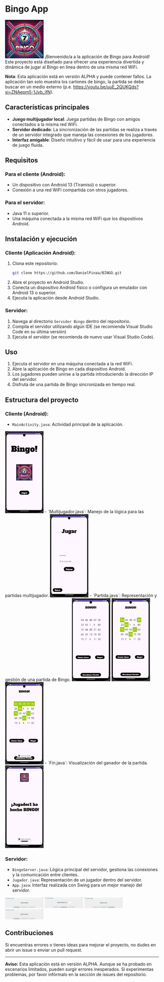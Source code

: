 # Bingo App 
<img src="readmeImages/logo.png" width="25%" height="25%">
¡Bienvenido/a a la aplicación de Bingo para Android! Este proyecto está diseñado para ofrecer una experiencia divertida y dinámica de jugar al Bingo en línea dentro de una misma red WiFi.

**Nota**: Esta aplicación está en versión ALPHA y puede contener fallos. La aplicación tan solo muestra los cartones de bingo, la partida se debe buscar en un medio externo (p.e. https://youtu.be/uuE_2QUKQds?si=ZNAepm5-1Jvb_ifN).

## Características principales

- **Juego multijugador local**: Juega partidas de Bingo con amigos conectados a la misma red WiFi.
- **Servidor dedicado**: La sincronización de las partidas se realiza a través de un servidor integrado que maneja las conexiones de los jugadores.
- **Interfaz amigable**: Diseño intuitivo y fácil de usar para una experiencia de juego fluida.

## Requisitos

### Para el cliente (Android):

- Un dispositivo con Android 13 (Tiramisú) o superior.
- Conexión a una red WiFi compartida con otros jugadores.

### Para el servidor:

- Java 11 o superior.
- Una máquina conectada a la misma red WiFi que los dispositivos Android.

## Instalación y ejecución

### Cliente (Aplicación Android):

1. Clona este repositorio:
   ```bash
   git clone https://github.com/DanielPinaa/BINGO.git
   ```
2. Abre el proyecto en Android Studio.
3. Conecta un dispositivo Android físico o configura un emulador con Android 13 o superior.
4. Ejecuta la aplicación desde Android Studio.

### Servidor:

1. Navega al directorio `Servidor Bingo` dentro del repositorio.
2. Compila el servidor utilizando algún IDE (se recomienda Visual Studio Code en su última versión)
3. Ejecuta el servidor (se recomienda de nuevo usar Visual Studio Code).

## Uso

1. Ejecuta el servidor en una máquina conectada a la red WiFi.
2. Abre la aplicación de Bingo en cada dispositivo Android.
3. Los jugadores pueden unirse a la partida introduciendo la dirección IP del servidor.
4. Disfruta de una partida de Bingo sincronizada en tiempo real.

## Estructura del proyecto

### Cliente (Android):

- `MainActivity.java`: Actividad principal de la aplicación.
<img src="readmeImages/menu_bingo.png" width="25%" height="25%">
- `Multijugador.java`: Manejo de la lógica para las partidas multijugador.
<img src="readmeImages/menu_jugar.png" width="25%" height="25%">
- `Partida.java`: Representación y gestión de una partida de Bingo.
<img src="readmeImages/bingo_vacio.png" width="25%" height="25%">
<img src="readmeImages/bingo_a_medias.png" width="25%" height="25%">
<img src="readmeImages/bingo_linea.png" width="25%" height="25%">
- `Fin.java`: Visualización del ganador de la partida.
<img src="readmeImages/bingo_completo.png" width="25%" height="25%">

### Servidor:

- `BingoServer.java`: Lógica principal del servidor, gestiona las conexiones y la comunicación entre clientes.
- `Jugador.java`: Representación de un jugador dentro del servidor.
- `App.java`: Interfaz realizada con Swing para un mejor manejo del servidor.
<img src="readmeImages/servidor_detenido.png" width="25%" height="25%">
<img src="readmeImages/servidor_iniciado.png" width="25%" height="25%">
<img src="readmeImages/partida_en_curso.png" width="25%" height="25%">
<img src="readmeImages/partida_terminada.png" width="25%" height="25%">

## Contribuciones

Si encuentras errores o tienes ideas para mejorar el proyecto, no dudes en abrir un issue o enviar un pull request.

---

**Aviso:** Esta aplicación está en versión ALPHA. Aunque se ha probado en escenarios limitados, pueden surgir errores inesperados. Si experimentas problemas, por favor infórmalo en la sección de issues del repositorio.


